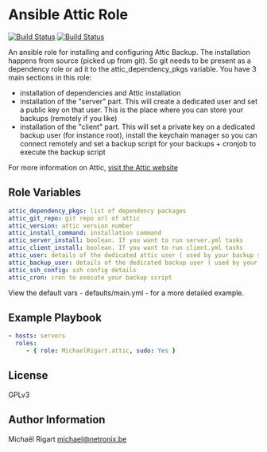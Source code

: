 Ansible Attic Role
==================
[![Build Status](https://semaphoreci.com/api/v1/projects/4ad75c0f-47b2-4331-a333-e4ec13d10fd0/459428/badge.svg)](https://semaphoreci.com/michaelrigart/ansible-role-attic) [![Build Status](https://travis-ci.org/michaelrigart/ansible-role-attic.svg?branch=master)](https://travis-ci.org/michaelrigart/ansible-role-attic)

An ansible role for installing and configuring Attic Backup.
The installation happens from source (picked up from git). So git needs to be present as a dependency role or ad it to the attic_dependency_pkgs variable.
You have 3 main sections in this role:

* installation of dependencies and Attic installation
* installation of the "server" part. This will create a dedicated user and set a public key on that user. This is the place where you can store your backups (remotely if you like)
* installation of the "client" part. This will set a private key on a dedicated backup user (for instance root), install the keychain manager so you can connect remotely and set a backup script for your backups + cronjob to execute the backup script

For more information on Attic, [visit the Attic website](https://attic-backup.org)

Role Variables
--------------

```yaml
attic_dependency_pkgs: list of dependency packages
attic_git_repo: git repo url of attic
attic_version: attic version number
attic_install_command: installation command
attic_server_install: boolean. If you want to run server.yml tasks
attic_client_install: boolean. If you want to run client.yml tasks
attic_user: details of the dedicated attic user ( used by your backup server )
attic_backup_user: details of the dedicated backup user ( used by your client server )
attic_ssh_config: ssh config details
attic_cron: cron to execute your backup script
```

View the default vars - defaults/main.yml - for a more detailed example.

Example Playbook
-------------------------

```yaml
- hosts: servers
  roles:
     - { role: MichaelRigart.attic, sudo: Yes }
```

License
-------

GPLv3

Author Information
------------------

Michaël Rigart <michael@netronix.be>